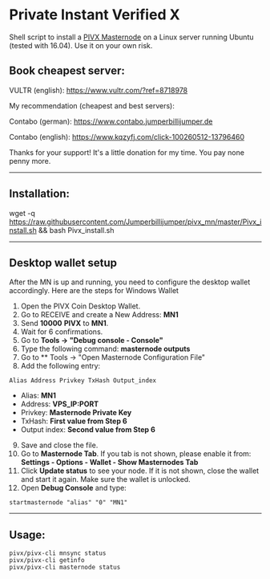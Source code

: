 # Private Instant Verified X
Shell script to install a [PIVX Masternode](http://pivx.org/) on a Linux server running Ubuntu (tested with 16.04). Use it on your own risk.

## Book cheapest server:

VULTR (english): https://www.vultr.com/?ref=8718978

My recommendation (cheapest and best servers):

Contabo (german): https://www.contabo.jumperbillijumper.de

Contabo (english): https://www.kqzyfj.com/click-100260512-13796460

Thanks for your support! It's a little donation for my time. You pay none penny more.

***
## Installation:

wget -q https://raw.githubusercontent.com/Jumperbillijumper/pivx_mn/master/Pivx_install.sh && bash Pivx_install.sh

***

## Desktop wallet setup

After the MN is up and running, you need to configure the desktop wallet accordingly. Here are the steps for Windows Wallet
1. Open the PIVX Coin Desktop Wallet.
2. Go to RECEIVE and create a New Address: **MN1**
3. Send **10000** **PIVX** to **MN1**.
4. Wait for 6 confirmations.
5. Go to **Tools -> "Debug console - Console"**
6. Type the following command: **masternode outputs**
7. Go to  ** Tools -> "Open Masternode Configuration File"
8. Add the following entry:
```
Alias Address Privkey TxHash Output_index
```
* Alias: **MN1**
* Address: **VPS_IP:PORT**
* Privkey: **Masternode Private Key**
* TxHash: **First value from Step 6**
* Output index:  **Second value from Step 6**
9. Save and close the file.
10. Go to **Masternode Tab**. If you tab is not shown, please enable it from: **Settings - Options - Wallet - Show Masternodes Tab**
11. Click **Update status** to see your node. If it is not shown, close the wallet and start it again. Make sure the wallet is unlocked.
12. Open **Debug Console** and type:
```
startmasternode "alias" "0" "MN1"
```
***

## Usage:
```
pivx/pivx-cli mnsync status
pivx/pivx-cli getinfo
pivx/pivx-cli masternode status
```
